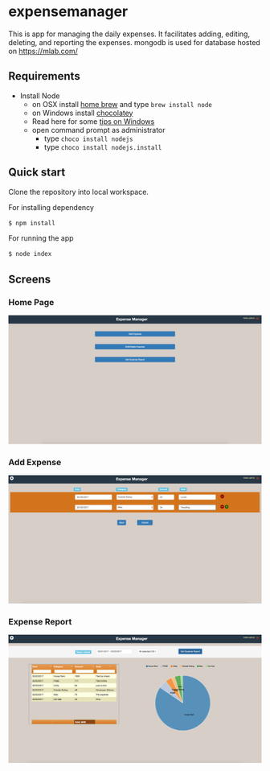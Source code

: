 # expensemanager
This is app for managing the daily expenses. It facilitates adding, editing, deleting, and reporting the expenses. mongodb is used for database hosted on https://mlab.com/

## Requirements

- Install Node
	- on OSX install [home brew](http://brew.sh/) and type `brew install node`
	- on Windows install [chocolatey](https://chocolatey.org/) 
    - Read here for some [tips on Windows](http://jpapa.me/winnode)
    - open command prompt as administrator
        - type `choco install nodejs`
        - type `choco install nodejs.install`



## Quick start 
Clone the repository into local workspace.

For installing dependency

```bash
$ npm install
```

For running the app

```bash
$ node index
```

## Screens

### Home Page

![Home screen](/screenshot/hompage.png?raw=true "Optional Title")


### Add Expense

![Home screen](/screenshot/add.png?raw=true "Optional Title")


### Expense Report

![Home screen](/screenshot/report.png?raw=true "Optional Title")
